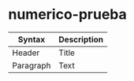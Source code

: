 # numerico-prueba

| Syntax      | Description |
| ----------- | ----------- |
| Header      | Title       |
| Paragraph   | Text        |
